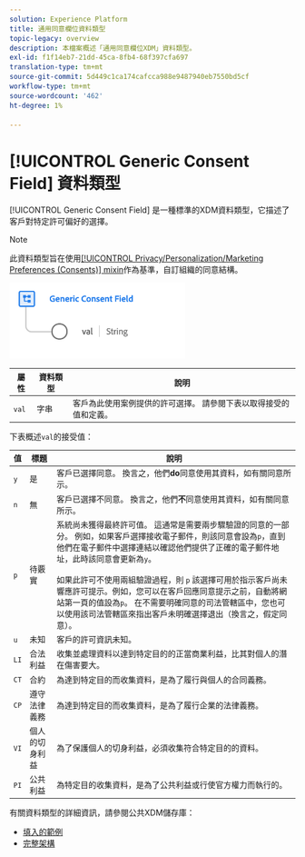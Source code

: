 ```yaml
---
solution: Experience Platform
title: 通用同意欄位資料類型
topic-legacy: overview
description: 本檔案概述「通用同意欄位XDM」資料類型。
exl-id: f1f14eb7-21dd-45ca-8fb4-68f397cfa697
translation-type: tm+mt
source-git-commit: 5d449c1ca174cafcca988e9487940eb7550bd5cf
workflow-type: tm+mt
source-wordcount: '462'
ht-degree: 1%

---
```


# [!UICONTROL Generic Consent Field] 資料類型

[!UICONTROL Generic Consent Field] 是一種標準的XDM資料類型，它描述了客戶對特定許可偏好的選擇。

>[!NOTE]
>
>此資料類型旨在使用[[!UICONTROL Privacy/Personalization/Marketing Preferences (Consents)] mixin](../mixins/profile/consents.md)作為基準，自訂組織的同意結構。

![](../images/data-types/consent-field.png)

| 屬性 | 資料類型 | 說明 |
| --- | --- | --- |
| `val` | 字串 | 客戶為此使用案例提供的許可選擇。 請參閱下表以取得接受的值和定義。 |

下表概述`val`的接受值：

| 值 | 標題 | 說明 |
| --- | --- | --- |
| `y` | 是 | 客戶已選擇同意。 換言之，他們&#x200B;**do**&#x200B;同意使用其資料，如有關同意所示。 |
| `n` | 無 | 客戶已選擇不同意。 換言之，他們&#x200B;**不**&#x200B;同意使用其資料，如有關同意所示。 |
| `p` | 待覈實 | 系統尚未獲得最終許可值。 這通常是需要兩步驟驗證的同意的一部分。 例如，如果客戶選擇接收電子郵件，則該同意會設為`p`，直到他們在電子郵件中選擇連結以確認他們提供了正確的電子郵件地址，此時該同意會更新為`y`。<br><br>如果此許可不使用兩組驗證過程，則 `p` 該選擇可用於指示客戶尚未響應許可提示。例如，您可以在客戶回應同意提示之前，自動將網站第一頁的值設為`p`。 在不需要明確同意的司法管轄區中，您也可以使用該司法管轄區來指出客戶未明確選擇退出（換言之，假定同意）。 |
| `u` | 未知 | 客戶的許可資訊未知。 |
| `LI` | 合法利益 | 收集並處理資料以達到特定目的的正當商業利益，比其對個人的潛在傷害要大。 |
| `CT` | 合約 | 為達到特定目的而收集資料，是為了履行與個人的合同義務。 |
| `CP` | 遵守法律義務 | 為達到特定目的而收集資料，是為了履行企業的法律義務。 |
| `VI` | 個人的切身利益 | 為了保護個人的切身利益，必須收集符合特定目的的資料。 |
| `PI` | 公共利益 | 為特定目的收集資料，是為了公共利益或行使官方權力而執行的。 |

有關資料類型的詳細資訊，請參閱公共XDM儲存庫：

* [填入的範例](https://github.com/adobe/xdm/blob/master/components/datatypes/consent/consent-field.example.1.json)
* [完整架構](https://github.com/adobe/xdm/blob/master/components/datatypes/consent/consent-field.schema.json)
